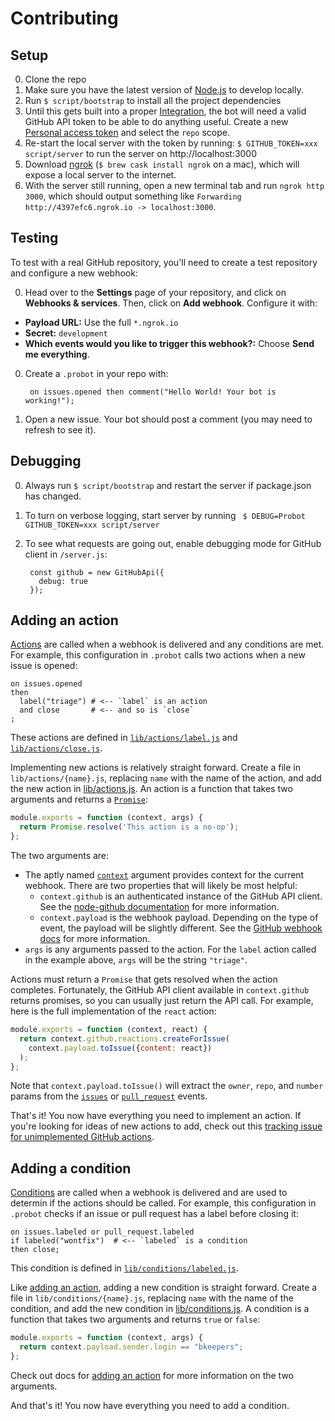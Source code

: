 # Contributing

## Setup

0. Clone the repo
0. Make sure you have the latest version of [Node.js](https://nodejs.org/) to develop locally.
0. Run `$ script/bootstrap` to install all the project dependencies
0. Until this gets built into a proper [Integration](https://developer.github.com/early-access/integrations/), the bot will need a valid GitHub API token to be able to do anything useful. Create a new [Personal access token](https://github.com/settings/tokens/new) and select the `repo` scope.
0. Re-start the local server with the token by running: `$ GITHUB_TOKEN=xxx script/server` to run the server on http://localhost:3000
0. Download [ngrok](https://ngrok.com/download) (`$ brew cask install ngrok` on a mac), which will expose a local server to the internet.
0. With the server still running, open a new terminal tab and run `ngrok http 3000`, which should output something like `Forwarding http://4397efc6.ngrok.io -> localhost:3000`.

## Testing
To test with a real GitHub repository, you'll need to create a test repository and configure a new webhook:

0. Head over to the **Settings** page of your repository, and click on **Webhooks & services**. Then, click on **Add webhook**. Configure it with:
  - **Payload URL:** Use the full `*.ngrok.io`
  - **Secret:** `development`
  - **Which events would you like to trigger this webhook?:** Choose **Send me everything**.
0. Create a `.probot` in your repo with:

        on issues.opened then comment("Hello World! Your bot is working!");

0. Open a new issue. Your bot should post a comment (you may need to refresh to see it).

## Debugging
0. Always run `$ script/bootstrap` and restart the server if package.json has changed.
0. To turn on verbose logging, start server by running ` $ DEBUG=Probot GITHUB_TOKEN=xxx script/server`
0. To see what requests are going out, enable debugging mode for  GitHub client in `/server.js`:

        const github = new GitHubApi({
          debug: true
        });

## Adding an action

[Actions](docs/configuration.md#then) are called when a webhook is delivered and any conditions are met. For example, this configuration in `.probot` calls two actions when a new issue is opened:

```
on issues.opened
then
  label("triage") # <-- `label` is an action
  and close       # <-- and so is `close`
;
```

These actions are defined in [`lib/actions/label.js`](../lib/actions/label.js) and [`lib/actions/close.js`](../lib/actions/close.js).

Implementing new actions is relatively straight forward. Create a file in `lib/actions/{name}.js`, replacing `name` with the name of the action, and add the new action in [lib/actions.js](../lib/actions.js). An action is a function that takes two arguments and returns a [`Promise`](https://developer.mozilla.org/en-US/docs/Web/JavaScript/Reference/Global_Objects/Promise):

```javascript
module.exports = function (context, args) {
  return Promise.resolve('This action is a no-op');
};
```

The two arguments are:

- The aptly named [`context`](../lib/context.js) argument provides context for the current webhook. There are two properties that will likely be most helpful:
  - `context.github` is an authenticated instance of the GitHub API client. See the [node-github documentation](http://mikedeboer.github.io/node-github/) for more information.
  - `context.payload` is the webhook payload. Depending on the type of event, the payload will be slightly different. See the [GitHub webhook docs](https://developer.github.com/webhooks/#payloads) for more information.
- `args` is any arguments passed to the action. For the `label` action called in the example above, `args` will be the string `"triage"`.

Actions must return a `Promise` that gets resolved when the action completes. Fortunately, the GitHub API client available in `context.github` returns promises, so you can usually just return the API call. For example, here is the full implementation of the `react` action:

```javascript
module.exports = function (context, react) {
  return context.github.reactions.createForIssue(
    context.payload.toIssue({content: react})
  );
};
```

Note that `context.payload.toIssue()` will extract the `owner`, `repo`, and `number` params from the [`issues`](https://developer.github.com/v3/activity/events/types/#issuesevent) or [`pull_request`](https://developer.github.com/v3/activity/events/types/#pullrequestevent) events.

That's it! You now have everything you need to implement an action. If you're looking for ideas of new actions to add, check out this [tracking issue for unimplemented GitHub actions](https://github.com/bkeepers/PRobot/issues/21).

## Adding a condition

[Conditions](docs/configuration.md#then) are called when a webhook is delivered and are used to determin if the actions should be called. For example, this configuration in `.probot` checks if an issue or pull request has a label before closing it:

```
on issues.labeled or pull_request.labeled
if labeled("wontfix")  # <-- `labeled` is a condition
then close;
```

This condition is defined in [`lib/conditions/labeled.js`](../lib/conditions/labeled.js).

Like [adding an action](#actions), adding a new condition is straight forward. Create a file in `lib/conditions/{name}.js`, replacing `name` with the name of the condition, and add the new condition in [lib/conditions.js](../lib/conditions.js). A condition is a function that takes two arguments and returns `true` or `false`:

```javascript
module.exports = function (context, args) {
  return context.payload.sender.login == "bkeepers";
};
```

Check out docs for [adding an action](#actions) for more information on the two arguments.

And that's it! You now have everything you need to add a condition.
